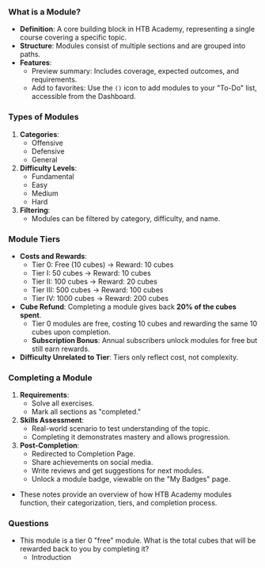 ### What is a Module?
- **Definition**: A core building block in HTB Academy, representing a single course covering a specific topic.
- **Structure**: Modules consist of multiple sections and are grouped into paths.
- **Features**:
    - Preview summary: Includes coverage, expected outcomes, and requirements.
    - Add to favorites: Use the `()` icon to add modules to your "To-Do" list, accessible from the Dashboard.



### Types of Modules
1. **Categories**:
    - Offensive
    - Defensive
    - General
2. **Difficulty Levels**:
    - Fundamental
    - Easy
    - Medium
    - Hard
3. **Filtering**:
    - Modules can be filtered by category, difficulty, and name.



### Module Tiers
- **Costs and Rewards**:
    - Tier 0: Free (10 cubes) → Reward: 10 cubes
    - Tier I: 50 cubes → Reward: 10 cubes
    - Tier II: 100 cubes → Reward: 20 cubes
    - Tier III: 500 cubes → Reward: 100 cubes
    - Tier IV: 1000 cubes → Reward: 200 cubes
- **Cube Refund**: Completing a module gives back **20% of the cubes spent**.
    - Tier 0 modules are free, costing 10 cubes and rewarding the same 10 cubes upon completion.
    - **Subscription Bonus**: Annual subscribers unlock modules for free but still earn rewards.
- **Difficulty Unrelated to Tier**: Tiers only reflect cost, not complexity.



### Completing a Module
1. **Requirements**:
    - Solve all exercises.
    - Mark all sections as "completed."
2. **Skills Assessment**:
    - Real-world scenario to test understanding of the topic.
    - Completing it demonstrates mastery and allows progression.
3. **Post-Completion**:
    - Redirected to Completion Page.
    - Share achievements on social media.
    - Write reviews and get suggestions for next modules.
    - Unlock a module badge, viewable on the "My Badges" page.
- These notes provide an overview of how HTB Academy modules function, their categorization, tiers, and completion process.



### Questions
- This module is a tier 0 "free" module. What is the total cubes that will be rewarded back to you by completing it?
	- Introduction